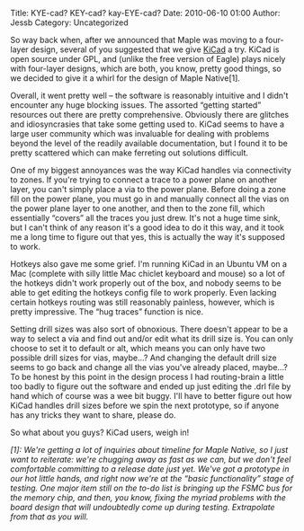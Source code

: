 Title: KYE-cad? KEY-cad? kay-EYE-cad?
Date: 2010-06-10 01:00
Author: Jessb
Category: Uncategorized

So way back when, after we announced that Maple was moving to a four-layer
design, several of you suggested that we give [KiCad][] a try. KiCad is open
source under GPL, and (unlike the free version of Eagle) plays nicely with
four-layer designs, which are both, you know, pretty good things, so we decided
to give it a whirl for the design of Maple Native<super>[1]</super>.

Overall, it went pretty well – the software is reasonably intuitive and
I didn't encounter any huge blocking issues. The assorted “getting
started” resources out there are pretty comprehensive. Obviously there
are glitches and idiosyncrasies that take some getting used to. KiCad
seems to have a large user community which was invaluable for dealing
with problems beyond the level of the readily available documentation,
but I found it to be pretty scattered which can make ferreting out
solutions difficult.

One of my biggest annoyances was the way KiCad handles via connectivity
to zones. If you're trying to connect a trace to a power plane on
another layer, you can't simply place a via to the power plane. Before
doing a zone fill on the power plane, you must go in and manually
connect all the vias on the power plane layer to one another, and then
to the zone fill, which essentially “covers” all the traces you just
drew. It's not a huge time sink, but I can't think of any reason it's a
good idea to do it this way, and it took me a long time to figure out
that yes, this is actually the way it's supposed to work.

Hotkeys also gave me some grief. I'm running KiCad in an Ubuntu VM on a
Mac (complete with silly little Mac chiclet keyboard and mouse) so a lot
of the hotkeys didn't work properly out of the box, and nobody seems to
be able to get editing the hotkeys config file to work properly. Even
lacking certain hotkeys routing was still reasonably painless, however,
which is pretty impressive. The “hug traces” function is nice.

Setting drill sizes was also sort of obnoxious. There doesn't appear to
be a way to select a via and find out and/or edit what its drill size
is. You can only choose to set it to default or alt, which means you can
only have two possible drill sizes for vias, maybe...? And changing the
default drill size seems to go back and change all the vias you've
already placed, maybe...? To be honest by this point in the design
process I had routing-brain a little too badly to figure out the
software and ended up just editing the .drl file by hand which of course
was a wee bit buggy. I'll have to better figure out how KiCad handles
drill sizes before we spin the next prototype, so if anyone has any
tricks they want to share, please do.

So what about you guys? KiCad users, weigh in!

*[1]: We're getting a lot of inquiries about timeline for Maple Native, so I
just want to reiterate: we're chugging away as fast as we can, but we don't
feel comfortable committing to a release date just yet. We've got a prototype
in our hot little hands, and right now we're at the “basic functionality” stage
of testing. One major item still on the to-do list is bringing up the FSMC bus
for the memory chip, and then, you know, fixing the myriad problems with the
board design that will undoubtedly come up during testing. Extrapolate from
that as you will.*

  [KiCad]: http://kicad.sourceforge.net/wiki/index.php/Main_Page
